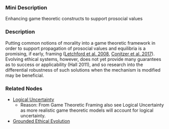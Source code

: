 ### Mini Description

Enhancing game theoretic constructs to support prosocial values

### Description

Putting common notions of morality into a game theoretic framework in order to support propagation of prosocial values and equilibria is a promising, if early, framing ([Letchford et al. 2008](http://dx.doi.org/10.1007/978-3-540-92185-1_75), [Conitzer et al. 2017](https://users.cs.duke.edu/~conitzer/moralAAAI17.pdf)). Evolving ethical systems, however, does not yet provide many guarantees as to success or applicability (Hall 2011), and so research into the differential robustness of such solutions when the mechanism is modified may be beneficial.

### Related Nodes

- [Logical Uncertainty](/Value_Alignment/Foundations/Foundations_of_Rational_Agency/Logical_Uncertainty/Logical_Uncertainty.md)
	- Reason: From Game Theoretic Framing also see Logical Uncertainty as more realistic game theoretic models will account for logical uncertainty.
- [Grounded Ethical Evolution](/Value_Alignment/Validation/Technical_Value_Alignment/Ethics_Mechanisms/Grounded_Ethical_Evolution/Grounded_Ethical_Evolution.md)
